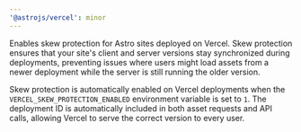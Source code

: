 ```yaml
---
'@astrojs/vercel': minor
---
```


Enables skew protection for Astro sites deployed on Vercel. Skew protection ensures that your site's client and server versions stay synchronized during deployments, preventing issues where users might load assets from a newer deployment while the server is still running the older version.

Skew protection is automatically enabled on Vercel deployments when the `VERCEL_SKEW_PROTECTION_ENABLED` environment variable is set to `1`. The deployment ID is automatically included in both asset requests and API calls, allowing Vercel to serve the correct version to every user.
